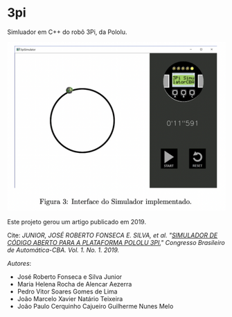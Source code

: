 # 3pi

Simluador em C++ do robô 3Pi, da Pololu.

![alt text](screenshot.png)

Este projeto gerou um artigo publicado em 2019.

Cite: *JUNIOR, JOSÉ ROBERTO FONSECA E. SILVA, et al. "[SIMULADOR DE CÓDIGO ABERTO PARA A PLATAFORMA POLOLU 3PI.](https://www.sba.org.br/open_journal_systems/index.php/cba/article/view/523)" Congresso Brasileiro de Automática-CBA. Vol. 1. No. 1. 2019.*

*Autores*:
* José Roberto Fonseca e Silva Junior
* Maria Helena Rocha de Alencar Aezerra
* Pedro Vitor Soares Gomes de Lima
* João Marcelo Xavier Natário Teixeira
* João Paulo Cerquinho Cajueiro
Guilherme Nunes Melo
